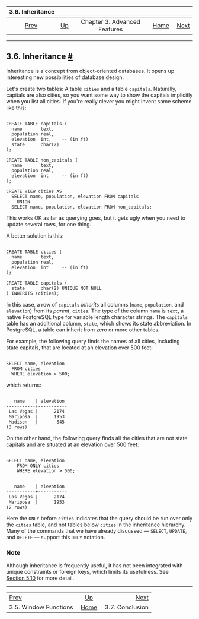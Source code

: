 

|                    3.6. Inheritance                   |                                                             |                              |                                                       |                                                     |
| :---------------------------------------------------: | :---------------------------------------------------------- | :--------------------------: | ----------------------------------------------------: | --------------------------------------------------: |
| [Prev](tutorial-window.html "3.5. Window Functions")  | [Up](tutorial-advanced.html "Chapter 3. Advanced Features") | Chapter 3. Advanced Features | [Home](index.html "PostgreSQL 17devel Documentation") |  [Next](tutorial-conclusion.html "3.7. Conclusion") |

***

## 3.6. Inheritance [#](#TUTORIAL-INHERITANCE)

Inheritance is a concept from object-oriented databases. It opens up interesting new possibilities of database design.

Let's create two tables: A table `cities` and a table `capitals`. Naturally, capitals are also cities, so you want some way to show the capitals implicitly when you list all cities. If you're really clever you might invent some scheme like this:

```

CREATE TABLE capitals (
  name       text,
  population real,
  elevation  int,    -- (in ft)
  state      char(2)
);

CREATE TABLE non_capitals (
  name       text,
  population real,
  elevation  int     -- (in ft)
);

CREATE VIEW cities AS
  SELECT name, population, elevation FROM capitals
    UNION
  SELECT name, population, elevation FROM non_capitals;
```

This works OK as far as querying goes, but it gets ugly when you need to update several rows, for one thing.

A better solution is this:

```

CREATE TABLE cities (
  name       text,
  population real,
  elevation  int     -- (in ft)
);

CREATE TABLE capitals (
  state      char(2) UNIQUE NOT NULL
) INHERITS (cities);
```

In this case, a row of `capitals` *inherits* all columns (`name`, `population`, and `elevation`) from its *parent*, `cities`. The type of the column `name` is `text`, a native PostgreSQL type for variable length character strings. The `capitals` table has an additional column, `state`, which shows its state abbreviation. In PostgreSQL, a table can inherit from zero or more other tables.

For example, the following query finds the names of all cities, including state capitals, that are located at an elevation over 500 feet:

```

SELECT name, elevation
  FROM cities
  WHERE elevation > 500;
```

which returns:

```

   name    | elevation
-----------+-----------
 Las Vegas |      2174
 Mariposa  |      1953
 Madison   |       845
(3 rows)
```

On the other hand, the following query finds all the cities that are not state capitals and are situated at an elevation over 500 feet:

```

SELECT name, elevation
    FROM ONLY cities
    WHERE elevation > 500;
```

```

   name    | elevation
-----------+-----------
 Las Vegas |      2174
 Mariposa  |      1953
(2 rows)
```

Here the `ONLY` before `cities` indicates that the query should be run over only the `cities` table, and not tables below `cities` in the inheritance hierarchy. Many of the commands that we have already discussed — `SELECT`, `UPDATE`, and `DELETE` — support this `ONLY` notation.

### Note

Although inheritance is frequently useful, it has not been integrated with unique constraints or foreign keys, which limits its usefulness. See [Section 5.10](ddl-inherit.html "5.10. Inheritance") for more detail.

***

|                                                       |                                                             |                                                     |
| :---------------------------------------------------- | :---------------------------------------------------------: | --------------------------------------------------: |
| [Prev](tutorial-window.html "3.5. Window Functions")  | [Up](tutorial-advanced.html "Chapter 3. Advanced Features") |  [Next](tutorial-conclusion.html "3.7. Conclusion") |
| 3.5. Window Functions                                 |    [Home](index.html "PostgreSQL 17devel Documentation")    |                                     3.7. Conclusion |
